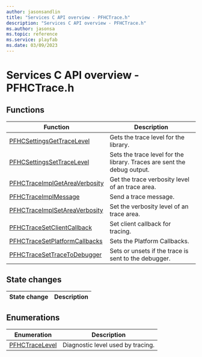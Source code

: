 ```yaml
---
author: jasonsandlin
title: "Services C API overview - PFHCTrace.h"
description: "Services C API overview - PFHCTrace.h"
ms.author: jasonsa
ms.topic: reference
ms.service: playfab
ms.date: 03/09/2023
---
```


# Services C API overview - PFHCTrace.h

  
## Functions  

| Function | Description |  
| --- | --- |  
| [PFHCSettingsGetTraceLevel](functions/pfhcsettingsgettracelevel.md) | Gets the trace level for the library. |  
| [PFHCSettingsSetTraceLevel](functions/pfhcsettingssettracelevel.md) | Sets the trace level for the library. Traces are sent the debug output. |  
| [PFHCTraceImplGetAreaVerbosity](functions/pfhctraceimplgetareaverbosity.md) | Get the trace verbosity level of an trace area. |  
| [PFHCTraceImplMessage](functions/pfhctraceimplmessage.md) | Send a trace message. |  
| [PFHCTraceImplSetAreaVerbosity](functions/pfhctraceimplsetareaverbosity.md) | Set the verbosity level of an trace area. |  
| [PFHCTraceSetClientCallback](functions/pfhctracesetclientcallback.md) | Set client callback for tracing. |  
| [PFHCTraceSetPlatformCallbacks](functions/pfhctracesetplatformcallbacks.md) | Sets the Platform Callbacks. |  
| [PFHCTraceSetTraceToDebugger](functions/pfhctracesettracetodebugger.md) | Sets or unsets if the trace is sent to the debugger. |  
  
## State changes  
  
| State change | Description |  
| --- | --- |  
  
## Enumerations  

| Enumeration | Description |  
| --- | --- |  
| [PFHCTraceLevel](enums/pfhctracelevel.md) | Diagnostic level used by tracing.|  
